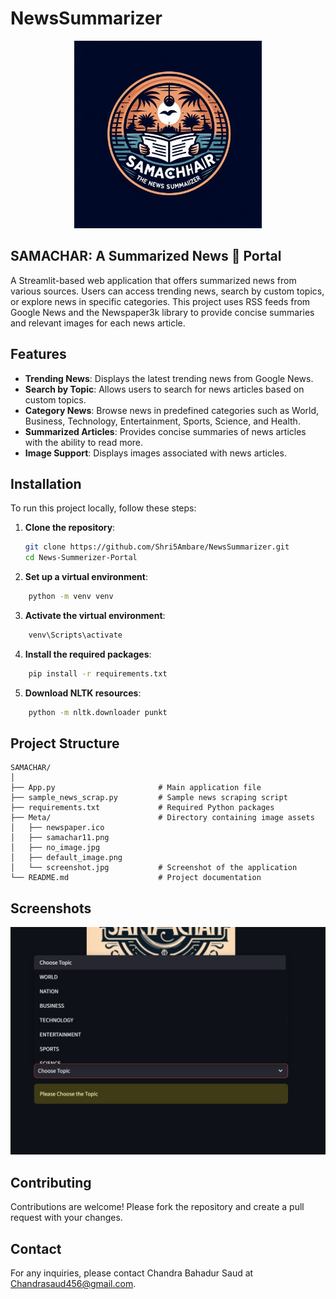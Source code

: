 # NewsSummarizer
<p align="center">
<img src="Meta/samachar.jpg" alt="screenshot" style="width:300px;height:auto;">
</p>



## SAMACHAR: A Summarized News 📰 Portal
A Streamlit-based web application that offers summarized news from various sources. Users can access trending news, search by custom topics, or explore news in specific categories. This project uses RSS feeds from Google News and the Newspaper3k library to provide concise summaries and relevant images for each news article.


## Features

- **Trending News**: Displays the latest trending news from Google News.
- **Search by Topic**: Allows users to search for news articles based on custom topics.
- **Category News**: Browse news in predefined categories such as World, Business, Technology, Entertainment, Sports, Science, and Health.
- **Summarized Articles**: Provides concise summaries of news articles with the ability to read more.
- **Image Support**: Displays images associated with news articles.

## Installation

To run this project locally, follow these steps:

1. **Clone the repository**:
   ```sh
   git clone https://github.com/Shri5Ambare/NewsSummarizer.git
   cd News-Summerizer-Portal

2. **Set up a virtual environment**:
```sh
    python -m venv venv 
```
3. **Activate the virtual environment**:
```sh
    venv\Scripts\activate
```
4.  **Install the required packages**:
```sh
    pip install -r requirements.txt
``` 
5.  **Download NLTK resources**:
```sh
    python -m nltk.downloader punkt
```


## Project Structure
```
SAMACHAR/
│
├── App.py                       # Main application file
├── sample_news_scrap.py         # Sample news scraping script
├── requirements.txt             # Required Python packages
├── Meta/                        # Directory containing image assets
│   ├── newspaper.ico
│   ├── samachar11.png
│   ├── no_image.jpg
│   ├── default_image.png
│   └── screenshot.jpg           # Screenshot of the application
└── README.md                    # Project documentation
```

## Screenshots
<img src="Meta/screenshot.jpg" alt="screenshot" style="max-width:100%;height:auto;">



## Contributing
Contributions are welcome! Please fork the repository and create a pull request with your changes.

## Contact
For any inquiries, please contact Chandra Bahadur Saud at [Chandrasaud456@gmail.com](mailto:chandrasaud456@gmail.com).








